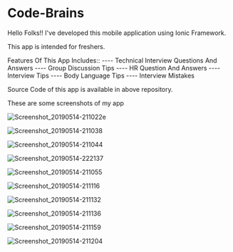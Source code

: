 # Code-Brains

Hello Folks!! I've developed this mobile application using Ionic Framework.

This app is intended for freshers.

Features Of This App Includes::
---- Technical Interview Questions And Answers
---- Group Discussion Tips
---- HR Question And Answers
---- Interview Tips
---- Body Language Tips
---- Interview Mistakes

Source Code of this app is available in above repository.

These are some screenshots of my app

![Screenshot_20190514-211022](https://user-images.githubusercontent.com/36370530/57715572-b70f9580-7694-11e9-9075-ea003c60316e.png)e

![Screenshot_20190514-211038](https://user-images.githubusercontent.com/36370530/57716216-1cb05180-7696-11e9-876d-c6acef450ed4.png)

![Screenshot_20190514-211044](https://user-images.githubusercontent.com/36370530/57716218-1d48e800-7696-11e9-9641-e3cc5dfec1c4.png)

![Screenshot_20190514-222137](https://user-images.githubusercontent.com/36370530/57716603-035bd500-7697-11e9-9bde-7cee7785bc23.png)

![Screenshot_20190514-211055](https://user-images.githubusercontent.com/36370530/57716604-03f46b80-7697-11e9-97a2-2b409359b282.png)

![Screenshot_20190514-211116](https://user-images.githubusercontent.com/36370530/57716698-2f775600-7697-11e9-9d0f-bda9c67c9f42.png)

![Screenshot_20190514-211132](https://user-images.githubusercontent.com/36370530/57716701-2f775600-7697-11e9-96d6-00114f65e106.png)

![Screenshot_20190514-211136](https://user-images.githubusercontent.com/36370530/57716702-300fec80-7697-11e9-9171-7a2bce3a33b0.png)

![Screenshot_20190514-211159](https://user-images.githubusercontent.com/36370530/57716703-300fec80-7697-11e9-8aaa-0c9c13404f52.png)

![Screenshot_20190514-211204](https://user-images.githubusercontent.com/36370530/57716869-8f6dfc80-7697-11e9-9188-0a22da449ec3.png)



